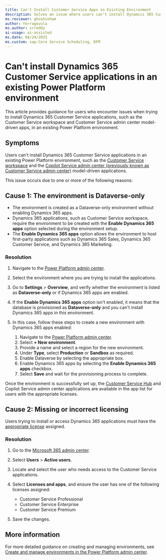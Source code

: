 ```yaml
---
title: Can't Install Customer Service Apps in Existing Environment
description: Solves an issue where users can't install Dynamics 365 Customer Service applications in an existing Power Platform environment.
ms.reviewer: ghoshsoham
author: Yerragovula
ms.author: srreddy
ai-usage: ai-assisted
ms.date: 04/24/2025
ms.custom: sap:Core Service Scheduling, DFM
---
```

# Can't install Dynamics 365 Customer Service applications in an existing Power Platform environment

This article provides guidance for users who encounter issues when trying to install Dynamics 365 Customer Service applications, such as the Customer Service workspace and Customer Service admin center model-driven apps, in an existing Power Platform environment.

## Symptoms

Users can't install Dynamics 365 Customer Service applications in an existing Power Platform environment, such as the [Customer Service workspace](/dynamics365/customer-service/implement/csw-overview?tabs=customerserviceadmincenter) and the [Copilot Service admin center (previously known as Customer Service admin center)](/dynamics365/customer-service/implement/cs-admin-center) model-driven applications.

This issue occurs due to one or more of the following reasons:

## Cause 1: The environment is Dataverse-only

- The environment is created as a Dataverse-only environment without enabling Dynamics 365 apps.
- Dynamics 365 applications, such as Customer Service workspace, require the environment to be created with the **Enable Dynamics 365 apps** option selected during the environment setup.
- The **Enable Dynamics 365 apps** option allows the environment to host first-party applications such as Dynamics 365 Sales, Dynamics 365 Customer Service, and Dynamics 365 Marketing.

### Resolution

1. Navigate to the [Power Platform admin center](https://admin.powerplatform.microsoft.com/).

2. Select the environment where you are trying to install the applications.

3. Go to **Settings** > **Overview**, and verify whether the environment is listed as **Dataverse-only** or if Dynamics 365 apps are enabled.

4. If the **Enable Dynamics 365 apps** option isn't enabled, it means that the database is provisioned as **Dataverse-only** and you can't install Dynamics 365 apps in this environment.

5. In this case, follow these steps to create a new environment with Dynamics 365 apps enabled:

   1. Navigate to the [Power Platform admin center](https://admin.powerplatform.microsoft.com/).
   2. Select **+ New environment**.
   3. Provide a name and select a region for the new environment.
   4. Under **Type**, select **Production** or **Sandbox** as required.
   5. Enable Dataverse by selecting the appropriate box.
   6. Enable Dynamics 365 apps by selecting the **Enable Dynamics 365 apps** checkbox.
   7. Select **Save** and wait for the provisioning process to complete.

Once the environment is successfully set up, the [Customer Service Hub](/dynamics365/customer-service/implement/customer-service-hub-user-guide-basics) and Copilot Service admin center applications are available in the app list for users with the appropriate licenses.

## Cause 2: Missing or incorrect licensing

Users trying to install or access Dynamics 365 applications must have the [appropriate license](https://www.microsoft.com/dynamics-365/products/customer-service/pricing) assigned.

### Resolution

1. Go to the [Microsoft 365 admin center](https://admin.microsoft.com/).
2. Select **Users** > **Active users**.
3. Locate and select the user who needs access to the Customer Service applications.

4. Select **Licenses and apps**, and ensure the user has one of the following licenses assigned:

    - Customer Service Professional
    - Customer Service Enterprise
    - Customer Service Premium

5. Save the changes.

## More information

For more detailed guidance on creating and managing environments, see [Create and manage environments in the Power Platform admin center](/power-platform/admin/create-environment).
